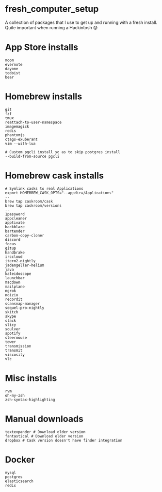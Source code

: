 # fresh_computer_setup
A collection of packages that I use to get up and running with a fresh install. Quite important when running a Hackintosh :sweat:

# App Store installs

```
moom
evernote
dayone
todoist
bear
```

# Homebrew installs

```
git 
fzf
tmux 
reattach-to-user-namespace 
imagemagick 
redis
phantomjs
ctags-exuberant
vim --with-lua

# Custom pgcli install so as to skip postgres install
--build-from-source pgcli
```

# Homebrew cask installs

```
# Symlink casks to real Applications
export HOMEBREW_CASK_OPTS="--appdir=/Applications"
--
brew tap caskroom/cask
brew tap caskroom/versions
--
1password
appcleaner
apptivate
backblaze
bartender
carbon-copy-cloner
discord
focus
gitup
handbrake
irccloud
iterm2-nightly
jadengeller-helium
java
kaleidoscope
launchbar
macdown
mailplane
ngrok
noizio
recordit
scansnap-manager
sequel-pro-nightly
skitch
skype
slack
slicy
soulver
spotify
steermouse
tower
transmission
transmit
viscosity
vlc
```

# Misc installs

```
rvm
oh-my-zsh
zsh-syntax-highlighting
```

# Manual downloads

```
textexpander # Download older version
fantastical # Download older version
dropbox # Cask version doesn't have finder integration
```
# Docker

```
mysql
postgres
elasticsearch
redis
```
